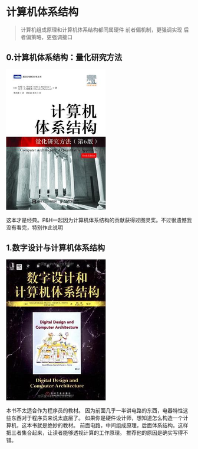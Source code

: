 # 计算机体系结构
> 计算机组成原理和计算机体系结构都同属硬件
> 前者偏机制，更强调实现
> 后者偏策略，更强调接口


## 0.计算机体系结构：量化研究方法

![计算机体系结构：量化研究方法](./1.计算机体系结构：量化研究方法.jpg)

这本才是经典。P&H一起因为计算机体系结构的贡献获得过图灵奖。不过很遗憾我没有看完，特别作此说明

## 1.数字设计与计算机体系结构
![数字设计与计算机体系结构](./0.数字设计与计算机体系结构.jpg)

本书不太适合作为程序员的教材。
因为前面几乎一半讲电路的东西，电器特性这些东西对于程序员来说太底层了。
如果你是硬件设计师，想知道怎么构造一个计算机，这本书就是绝妙的教材。
前面电路，中间组成原理，后面体系结构。这样把三者集合起来，让读者能够透视计算的工作原理。
推荐他的原因是确实写得不错。
